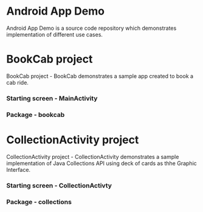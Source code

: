 # Android App Demo
Android App Demo is a source code repository which demonstrates implementation of different use cases.

# BookCab project
BookCab project - BookCab demonstrates a sample app created to book a cab ride.
### Starting screen - MainActivity
### Package - bookcab 

# CollectionActivity project
CollectionActivity project - CollectionActivity demonstrates a sample implementation of Java Collections API 
using deck of cards as thhe Graphic Interface.
### Starting screen - CollectionActivty
### Package - collections 

